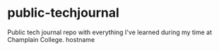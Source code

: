# public-techjournal
Public tech journal repo with everything I've learned during my time at Champlain College.
hostname
